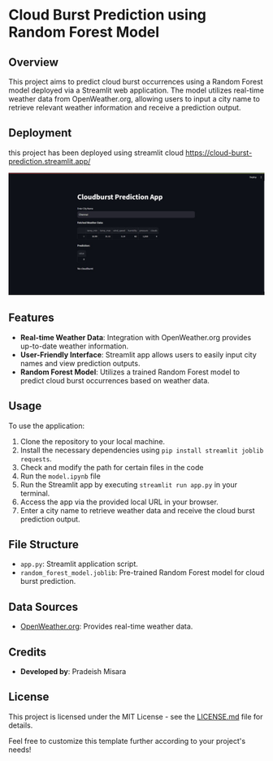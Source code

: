 # Cloud Burst Prediction using Random Forest Model

## Overview
This project aims to predict cloud burst occurrences using a Random Forest model deployed via a Streamlit web application. The model utilizes real-time weather data from OpenWeather.org, allowing users to input a city name to retrieve relevant weather information and receive a prediction output.

## Deployment
this project has been deployed using streamlit cloud
https://cloud-burst-prediction.streamlit.app/


![Streamlit Page](https://github.com/pradeish29/cloud-burst-predict/blob/main/Streamlit_page.jpg)

## Features
- **Real-time Weather Data**: Integration with OpenWeather.org provides up-to-date weather information.
- **User-Friendly Interface**: Streamlit app allows users to easily input city names and view prediction outputs.
- **Random Forest Model**: Utilizes a trained Random Forest model to predict cloud burst occurrences based on weather data.


## Usage
To use the application:
1. Clone the repository to your local machine.
2. Install the necessary dependencies using `pip install streamlit joblib requests`.
3. Check and modify the path for certain files in the code
4. Run the `model.ipynb` file 
5. Run the Streamlit app by executing `streamlit run app.py` in your terminal.
6. Access the app via the provided local URL in your browser.
7. Enter a city name to retrieve weather data and receive the cloud burst prediction output.

## File Structure
- `app.py`: Streamlit application script.
- `random_forest_model.joblib`: Pre-trained Random Forest model for cloud burst prediction.

## Data Sources
- [OpenWeather.org](https://openweathermap.org/): Provides real-time weather data.

## Credits
- **Developed by**: Pradeish Misara 


## License
This project is licensed under the MIT License - see the [LICENSE.md](LICENSE.md) file for details.



Feel free to customize this template further according to your project's needs!

